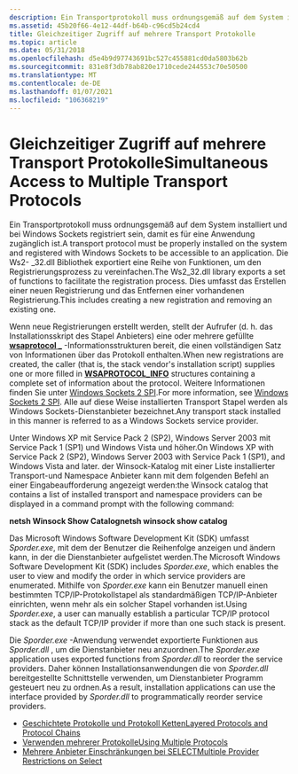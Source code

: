 ```yaml
---
description: Ein Transportprotokoll muss ordnungsgemäß auf dem System installiert und bei Windows Sockets registriert sein, damit es für eine Anwendung zugänglich ist.
ms.assetid: 45b20f66-4e12-44df-b64b-c96cd5b24cd4
title: Gleichzeitiger Zugriff auf mehrere Transport Protokolle
ms.topic: article
ms.date: 05/31/2018
ms.openlocfilehash: d5e4b9d97743691bc527c455881cd0da5803b62b
ms.sourcegitcommit: 831e8f3db78ab820e1710cede244553c70e50500
ms.translationtype: MT
ms.contentlocale: de-DE
ms.lasthandoff: 01/07/2021
ms.locfileid: "106368219"
---
```

# <a name="simultaneous-access-to-multiple-transport-protocols"></a><span data-ttu-id="c1238-103">Gleichzeitiger Zugriff auf mehrere Transport Protokolle</span><span class="sxs-lookup"><span data-stu-id="c1238-103">Simultaneous Access to Multiple Transport Protocols</span></span>

<span data-ttu-id="c1238-104">Ein Transportprotokoll muss ordnungsgemäß auf dem System installiert und bei Windows Sockets registriert sein, damit es für eine Anwendung zugänglich ist.</span><span class="sxs-lookup"><span data-stu-id="c1238-104">A transport protocol must be properly installed on the system and registered with Windows Sockets to be accessible to an application.</span></span> <span data-ttu-id="c1238-105">Die Ws2- \_32.dll Bibliothek exportiert eine Reihe von Funktionen, um den Registrierungsprozess zu vereinfachen.</span><span class="sxs-lookup"><span data-stu-id="c1238-105">The Ws2\_32.dll library exports a set of functions to facilitate the registration process.</span></span> <span data-ttu-id="c1238-106">Dies umfasst das Erstellen einer neuen Registrierung und das Entfernen einer vorhandenen Registrierung.</span><span class="sxs-lookup"><span data-stu-id="c1238-106">This includes creating a new registration and removing an existing one.</span></span>

<span data-ttu-id="c1238-107">Wenn neue Registrierungen erstellt werden, stellt der Aufrufer (d. h. das Installationsskript des Stapel Anbieters) eine oder mehrere gefüllte [**wsaprotocol \_**](/windows/win32/api/winsock2/ns-winsock2-wsaprotocol_infoa) -Informationsstrukturen bereit, die einen vollständigen Satz von Informationen über das Protokoll enthalten.</span><span class="sxs-lookup"><span data-stu-id="c1238-107">When new registrations are created, the caller (that is, the stack vendor's installation script) supplies one or more filled in [**WSAPROTOCOL\_INFO**](/windows/win32/api/winsock2/ns-winsock2-wsaprotocol_infoa) structures containing a complete set of information about the protocol.</span></span> <span data-ttu-id="c1238-108">Weitere Informationen finden Sie unter [Windows Sockets 2 SPI](about-the-winsock-spi.md).</span><span class="sxs-lookup"><span data-stu-id="c1238-108">For more information, see [Windows Sockets 2 SPI](about-the-winsock-spi.md).</span></span> <span data-ttu-id="c1238-109">Alle auf diese Weise installierten Transport Stapel werden als Windows Sockets-Dienstanbieter bezeichnet.</span><span class="sxs-lookup"><span data-stu-id="c1238-109">Any transport stack installed in this manner is referred to as a Windows Sockets service provider.</span></span>

<span data-ttu-id="c1238-110">Unter Windows XP mit Service Pack 2 (SP2), Windows Server 2003 mit Service Pack 1 (SP1) und Windows Vista und höher.</span><span class="sxs-lookup"><span data-stu-id="c1238-110">On Windows XP with Service Pack 2 (SP2), Windows Server 2003 with Service Pack 1 (SP1), and Windows Vista and later.</span></span> <span data-ttu-id="c1238-111">der Winsock-Katalog mit einer Liste installierter Transport-und Namespace Anbieter kann mit dem folgenden Befehl an einer Eingabeaufforderung angezeigt werden:</span><span class="sxs-lookup"><span data-stu-id="c1238-111">the Winsock catalog that contains a list of installed transport and namespace providers can be displayed in a command prompt with the following command:</span></span>

<span data-ttu-id="c1238-112">**netsh Winsock Show Catalog**</span><span class="sxs-lookup"><span data-stu-id="c1238-112">**netsh winsock show catalog**</span></span>

<span data-ttu-id="c1238-113">Das Microsoft Windows Software Development Kit (SDK) umfasst *Sporder.exe*, mit dem der Benutzer die Reihenfolge anzeigen und ändern kann, in der die Dienstanbieter aufgelistet werden.</span><span class="sxs-lookup"><span data-stu-id="c1238-113">The Microsoft Windows Software Development Kit (SDK) includes *Sporder.exe*, which enables the user to view and modify the order in which service providers are enumerated.</span></span> <span data-ttu-id="c1238-114">Mithilfe von *Sporder.exe* kann ein Benutzer manuell einen bestimmten TCP/IP-Protokollstapel als standardmäßigen TCP/IP-Anbieter einrichten, wenn mehr als ein solcher Stapel vorhanden ist.</span><span class="sxs-lookup"><span data-stu-id="c1238-114">Using *Sporder.exe*, a user can manually establish a particular TCP/IP protocol stack as the default TCP/IP provider if more than one such stack is present.</span></span>

<span data-ttu-id="c1238-115">Die *Sporder.exe* -Anwendung verwendet exportierte Funktionen aus *Sporder.dll* , um die Dienstanbieter neu anzuordnen.</span><span class="sxs-lookup"><span data-stu-id="c1238-115">The *Sporder.exe* application uses exported functions from *Sporder.dll* to reorder the service providers.</span></span> <span data-ttu-id="c1238-116">Daher können Installationsanwendungen die von *Sporder.dll* bereitgestellte Schnittstelle verwenden, um Dienstanbieter Programm gesteuert neu zu ordnen.</span><span class="sxs-lookup"><span data-stu-id="c1238-116">As a result, installation applications can use the interface provided by *Sporder.dll* to programmatically reorder service providers.</span></span>

-   [<span data-ttu-id="c1238-117">Geschichtete Protokolle und Protokoll Ketten</span><span class="sxs-lookup"><span data-stu-id="c1238-117">Layered Protocols and Protocol Chains</span></span>](layered-protocols-and-protocol-chains-2.md)
-   [<span data-ttu-id="c1238-118">Verwenden mehrerer Protokolle</span><span class="sxs-lookup"><span data-stu-id="c1238-118">Using Multiple Protocols</span></span>](using-multiple-protocols-2.md)
-   [<span data-ttu-id="c1238-119">Mehrere Anbieter Einschränkungen bei SELECT</span><span class="sxs-lookup"><span data-stu-id="c1238-119">Multiple Provider Restrictions on Select</span></span>](multiple-provider-restrictions-on-select-2.md)

 

 
